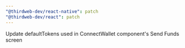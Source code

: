 ```yaml
---
"@thirdweb-dev/react-native": patch
"@thirdweb-dev/react": patch
---
```


Update defaultTokens used in ConnectWallet component's Send Funds screen
